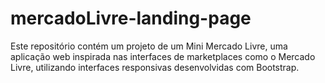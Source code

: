 # mercadoLivre-landing-page
Este repositório contém um projeto de um Mini Mercado Livre, uma aplicação web inspirada nas interfaces de marketplaces como o Mercado Livre, utilizando interfaces responsivas desenvolvidas com Bootstrap.

